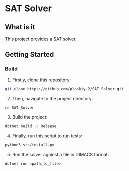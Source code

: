# SAT Solver

## What is it

This project provides a SAT solver.

## Getting Started

### Build

1. Firstly, clone this repository:

```bash
git clone https://github.com/ploskiy-2/SAT_Solver.git
```

2. Then, navigate to the project directory:

```bash
cd SAT_Solver
```

3. Build the project:

```bash
dotnet build -c Release
```

4. Finally, run this script to run tests:

```bash
python3 src/testall.py
```

5. Run the solver against a file in DIMACS format:

```bash
dotnet run <path_to_file>
```
